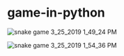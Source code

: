 # game-in-python
![snake game 3_25_2019 1_49_24 PM](https://user-images.githubusercontent.com/26356685/54905658-971aeb80-4f07-11e9-8902-385153b019cd.png)

![snake game 3_25_2019 1_54_36 PM](https://user-images.githubusercontent.com/26356685/54905906-17d9e780-4f08-11e9-8783-92f7775fba8a.png)

